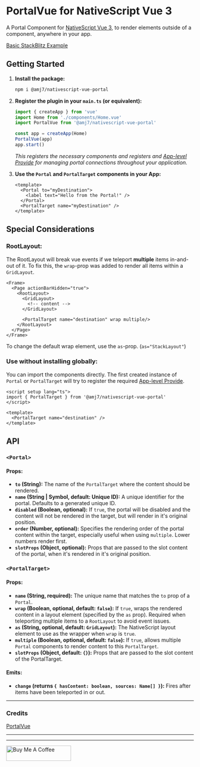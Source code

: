 # PortalVue for NativeScript Vue 3

A Portal Component for [NativeScript Vue 3](https://github.com/nativescript-vue/nativescript-vue), to render elements outside of a component, anywhere in your app.

[Basic StackBlitz Example](https://stackblitz.com/edit/portalvue-for-nativescript-vue-3-example?file=src%2Fcomponents%2FHome.vue)

## Getting Started

1.  **Install the package:**

    ```bash
    npm i @amj7/nativescript-vue-portal
    ```

2.  **Register the plugin in your `main.ts` (or equivalent):**

    ```javascript
    import { createApp } from 'vue'
    import Home from './components/Home.vue'
    import PortalVue from '@amj7/nativescript-vue-portal'

    const app = createApp(Home)
    PortalVue(app)
    app.start()
    ```

    _This registers the necessary components and registers and [App-level Provide](https://vuejs.org/guide/components/provide-inject.html#app-level-provide) for managing portal connections throughout your application._

3.  **Use the `Portal` and `PortalTarget` components in your App:**

    ```vue
    <template>
      <Portal to="myDestination">
        <label text="Hello from the Portal!" />
      </Portal>
      <PortalTarget name="myDestination" />
    </template>
    ```

## Special Considerations

### RootLayout:

The RootLayout will break vue events if we teleport **multiple** items in-and-out of it. To fix this, the `wrap`-prop was added to render all items within a `GridLayout`.

```vue
<Frame>
  <Page actionBarHidden="true">
    <RootLayout>
      <GridLayout>
        <!-- content -->
      </GridLayout>

      <PortalTarget name="destination" wrap multiple/>
    </RootLayout>
  </Page>
</Frame>
```

To change the default wrap element, use the `as`-prop. (`as="StackLayout"`)

### Use without installing globally:

You can import the components directly. The first created instance of `Portal` or `PortalTarget` will try to register the required [App-level Provide](https://vuejs.org/guide/components/provide-inject.html#app-level-provide).

```vue
<script setup lang="ts">
import { PortalTarget } from '@amj7/nativescript-vue-portal'
</script>

<template>
  <PortalTarget name="destination" />
</template>
```

## API

### `<Portal>`

#### Props:

- **`to` (String):** The name of the `PortalTarget` where the content should be rendered.
- **`name` (String | Symbol, default: Unique ID):** A unique identifier for the portal. Defaults to a generated unique ID.
- **`disabled` (Boolean, optional):** If `true`, the portal will be disabled and the content will not be rendered in the target, but will render in it's original position.
- **`order` (Number, optional):** Specifies the rendering order of the portal content within the target, especially useful when using `multiple`. Lower numbers render first.
- **`slotProps` (Object, optional):** Props that are passed to the slot content of the portal, when it's rendered in it's original position.

### `<PortalTarget>`

#### Props:

- **`name` (String, required):** The unique name that matches the `to` prop of a `Portal`.
- **`wrap` (Boolean, optional, default: `false`):** If `true`, wraps the rendered content in a layout element (specified by the `as` prop). Required when teleporting multiple items to a `RootLayout` to avoid event issues.
- **`as` (String, optional, default: `GridLayout`):** The NativeScript layout element to use as the wrapper when `wrap` is `true`.
- **`multiple` (Boolean, optional, default: `false`):** If `true`, allows multiple `Portal` components to render content to this `PortalTarget`.
- **`slotProps` (Object, default: `{}`):** Props that are passed to the slot content of the PortalTarget.

#### Emits:

- **`change` (returns `{ hasContent: boolean, sources: Name[] }`):** Fires after items have been teleported in or out.

---

### Credits

[PortalVue](https://github.com/LinusBorg/portal-vue)

---

---

<a href="https://buymeacoffee.com/amj7" target="_blank"><img src="https://cdn.buymeacoffee.com/buttons/default-orange.png" alt="Buy Me A Coffee" height="41" width="174"></a>
